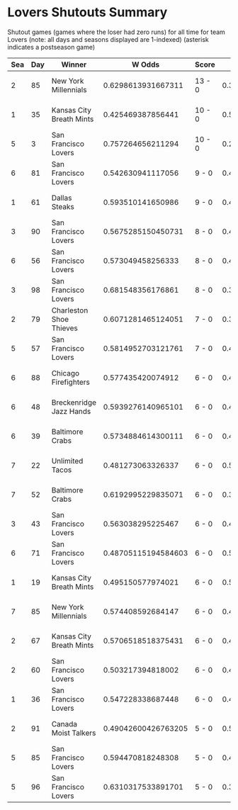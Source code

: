 # Lovers Shutouts Summary



Shutout games (games where the loser had zero runs) for all time for team Lovers (note: all days and seasons displayed are 1-indexed) (asterisk indicates a postseason game)


| Sea | Day | Winner | W Odds | Score | L Odds | Loser | 
| ------ |------ |------ |------ |------ |------ |------ |
| 2 | 85 | New York Millennials | 0.6298613931667311 | 13 - 0 | 0.37013860683326805 | San Francisco Lovers | 
| 1 | 35 | Kansas City Breath Mints | 0.425469387856441 | 10 - 0 | 0.574530612143558 | San Francisco Lovers | 
| 5 | 3 | San Francisco Lovers | 0.757264656211294 | 10 - 0 | 0.242735343788705 | Unlimited Tacos | 
| 6 | 81 | San Francisco Lovers | 0.542630941117056 | 9 - 0 | 0.45736905888294305 | Breckenridge Jazz Hands | 
| 1 | 61 | Dallas Steaks | 0.593510141650986 | 9 - 0 | 0.406489858349013 | San Francisco Lovers | 
| 3 | 90 | San Francisco Lovers | 0.5675285150450731 | 8 - 0 | 0.43247148495492604 | Chicago Firefighters | 
| 6 | 56 | San Francisco Lovers | 0.573049458256333 | 8 - 0 | 0.42695054174366603 | Charleston Shoe Thieves | 
| 3 | 98 | San Francisco Lovers | 0.681548356176861 | 8 - 0 | 0.318451643823137 | Chicago Firefighters | 
| 2 | 79 | Charleston Shoe Thieves | 0.6071281465124051 | 7 - 0 | 0.392871853487594 | San Francisco Lovers | 
| 5 | 57 | San Francisco Lovers | 0.5814952703121761 | 7 - 0 | 0.41850472968782304 | Kansas City Breath Mints | 
| 6 | 88 | Chicago Firefighters | 0.577435420074912 | 6 - 0 | 0.42256457992508706 | San Francisco Lovers | 
| 6 | 48 | Breckenridge Jazz Hands | 0.5939276140965101 | 6 - 0 | 0.40607238590349 | San Francisco Lovers | 
| 6 | 39 | Baltimore Crabs | 0.5734884614300111 | 6 - 0 | 0.426511538569988 | San Francisco Lovers | 
| 7 | 22 | Unlimited Tacos | 0.481273063326337 | 6 - 0 | 0.518726936673662 | San Francisco Lovers | 
| 7 | 52 | Baltimore Crabs | 0.6192995229835071 | 6 - 0 | 0.380700477016492 | San Francisco Lovers | 
| 3 | 43 | San Francisco Lovers | 0.563038295225467 | 6 - 0 | 0.43696170477453206 | Mexico City Wild Wings | 
| 6 | 71 | San Francisco Lovers | 0.48705115194584603 | 6 - 0 | 0.5129488480541531 | New York Millennials | 
| 1 | 19 | Kansas City Breath Mints | 0.495150577974021 | 6 - 0 | 0.504849422025978 | San Francisco Lovers | 
| 7 | 85 | New York Millennials | 0.574408592684147 | 6 - 0 | 0.42559140731585204 | San Francisco Lovers | 
| 2 | 67 | Kansas City Breath Mints | 0.5706518518375431 | 6 - 0 | 0.42934814816245603 | San Francisco Lovers | 
| 2 | 60 | San Francisco Lovers | 0.503217394818002 | 6 - 0 | 0.496782605181997 | Kansas City Breath Mints | 
| 1 | 36 | San Francisco Lovers | 0.547228338687448 | 6 - 0 | 0.45277166131255103 | Kansas City Breath Mints | 
| 2 | 91 | Canada Moist Talkers | 0.49042600426763205 | 5 - 0 | 0.5095739957323671 | San Francisco Lovers | 
| 5 | 85 | San Francisco Lovers | 0.594470818248308 | 5 - 0 | 0.40552918175169206 | Yellowstone Magic | 
| 5 | 96 | San Francisco Lovers | 0.6310317533891701 | 5 - 0 | 0.36896824661082905 | Dallas Steaks | 


